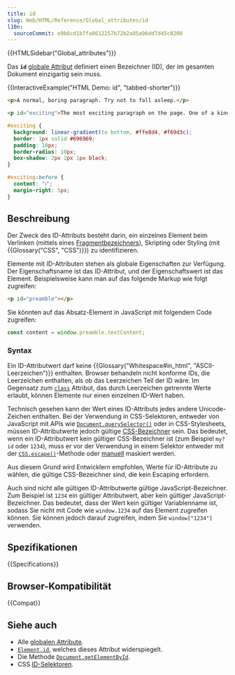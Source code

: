 ```yaml
---
title: id
slug: Web/HTML/Reference/Global_attributes/id
l10n:
  sourceCommit: e9b6cd1b7fa8612257b72b2a85a96dd7d45c0200
---
```


{{HTMLSidebar("Global_attributes")}}

Das **`id`** [globale Attribut](/de/docs/Web/HTML/Reference/Global_attributes) definiert einen Bezeichner (ID), der im gesamten Dokument einzigartig sein muss.

{{InteractiveExample("HTML Demo: id", "tabbed-shorter")}}

```html interactive-example
<p>A normal, boring paragraph. Try not to fall asleep.</p>

<p id="exciting">The most exciting paragraph on the page. One of a kind!</p>
```

```css interactive-example
#exciting {
  background: linear-gradient(to bottom, #ffe8d4, #f69d3c);
  border: 1px solid #696969;
  padding: 10px;
  border-radius: 10px;
  box-shadow: 2px 2px 1px black;
}

#exciting:before {
  content: "ℹ️";
  margin-right: 5px;
}
```

## Beschreibung

Der Zweck des ID-Attributs besteht darin, ein einzelnes Element beim Verlinken (mittels eines [Fragmentbezeichners](/de/docs/Web/URI#fragment)), Skripting oder Styling (mit {{Glossary("CSS", "CSS")}}) zu identifizieren.

Elemente mit ID-Attributen stehen als globale Eigenschaften zur Verfügung. Der Eigenschaftsname ist das ID-Attribut, und der Eigenschaftswert ist das Element. Beispielsweise kann man auf das folgende Markup wie folgt zugreifen:

```html
<p id="preamble"></p>
```

Sie könnten auf das Absatz-Element in JavaScript mit folgendem Code zugreifen:

```js
const content = window.preamble.textContent;
```

### Syntax

Ein ID-Attributwert darf keine {{Glossary("Whitespace#in_html", "ASCII-Leerzeichen")}} enthalten. Browser behandeln nicht konforme IDs, die Leerzeichen enthalten, als ob das Leerzeichen Teil der ID wäre. Im Gegensatz zum [`class`](/de/docs/Web/HTML/Reference/Global_attributes/class) Attribut, das durch Leerzeichen getrennte Werte erlaubt, können Elemente nur einen einzelnen ID-Wert haben.

Technisch gesehen kann der Wert eines ID-Attributs jedes andere Unicode-Zeichen enthalten. Bei der Verwendung in CSS-Selektoren, entweder von JavaScript mit APIs wie [`Document.querySelector()`](/de/docs/Web/API/Document/querySelector) oder in CSS-Stylesheets, müssen ID-Attributwerte jedoch gültige [CSS-Bezeichner](/de/docs/Web/CSS/ident) sein. Das bedeutet, wenn ein ID-Attributwert kein gültiger CSS-Bezeichner ist (zum Beispiel `my?id` oder `1234`), muss er vor der Verwendung in einem Selektor entweder mit der [`CSS.escape()`](/de/docs/Web/API/CSS/escape_static)-Methode oder [manuell](/de/docs/Web/CSS/ident#escaping_characters) maskiert werden.

Aus diesem Grund wird Entwicklern empfohlen, Werte für ID-Attribute zu wählen, die gültige CSS-Bezeichner sind, die kein Escaping erfordern.

Auch sind nicht alle gültigen ID-Attributwerte gültige JavaScript-Bezeichner. Zum Beispiel ist `1234` ein gültiger Attributwert, aber kein gültiger JavaScript-Bezeichner. Das bedeutet, dass der Wert kein gültiger Variablenname ist, sodass Sie nicht mit Code wie `window.1234` auf das Element zugreifen können. Sie können jedoch darauf zugreifen, indem Sie `window["1234"]` verwenden.

## Spezifikationen

{{Specifications}}

## Browser-Kompatibilität

{{Compat}}

## Siehe auch

- Alle [globalen Attribute](/de/docs/Web/HTML/Reference/Global_attributes).
- [`Element.id`](/de/docs/Web/API/Element/id), welches dieses Attribut widerspiegelt.
- Die Methode [`Document.getElementById`](/de/docs/Web/API/Document/getElementById).
- CSS [ID-Selektoren](/de/docs/Web/CSS/ID_selectors).
